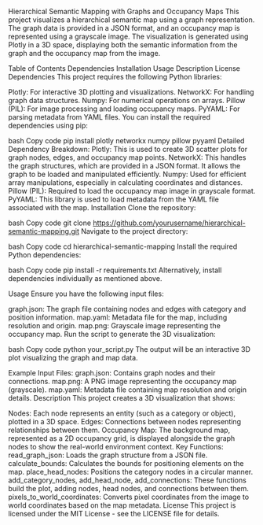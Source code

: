 Hierarchical Semantic Mapping with Graphs and Occupancy Maps
This project visualizes a hierarchical semantic map using a graph representation. The graph data is provided in a JSON format, and an occupancy map is represented using a grayscale image. The visualization is generated using Plotly in a 3D space, displaying both the semantic information from the graph and the occupancy map from the image.

Table of Contents
Dependencies
Installation
Usage
Description
License
Dependencies
This project requires the following Python libraries:

Plotly: For interactive 3D plotting and visualizations.
NetworkX: For handling graph data structures.
Numpy: For numerical operations on arrays.
Pillow (PIL): For image processing and loading occupancy maps.
PyYAML: For parsing metadata from YAML files.
You can install the required dependencies using pip:

bash
Copy code
pip install plotly networkx numpy pillow pyyaml
Detailed Dependency Breakdown:
Plotly: This is used to create 3D scatter plots for graph nodes, edges, and occupancy map points.
NetworkX: This handles the graph structures, which are provided in a JSON format. It allows the graph to be loaded and manipulated efficiently.
Numpy: Used for efficient array manipulations, especially in calculating coordinates and distances.
Pillow (PIL): Required to load the occupancy map image in grayscale format.
PyYAML: This library is used to load metadata from the YAML file associated with the map.
Installation
Clone the repository:

bash
Copy code
git clone https://github.com/yourusername/hierarchical-semantic-mapping.git
Navigate to the project directory:

bash
Copy code
cd hierarchical-semantic-mapping
Install the required Python dependencies:

bash
Copy code
pip install -r requirements.txt
Alternatively, install dependencies individually as mentioned above.

Usage
Ensure you have the following input files:

graph.json: The graph file containing nodes and edges with category and position information.
map.yaml: Metadata file for the map, including resolution and origin.
map.png: Grayscale image representing the occupancy map.
Run the script to generate the 3D visualization:

bash
Copy code
python your_script.py
The output will be an interactive 3D plot visualizing the graph and map data.

Example Input Files:
graph.json: Contains graph nodes and their connections.
map.png: A PNG image representing the occupancy map (grayscale).
map.yaml: Metadata file containing map resolution and origin details.
Description
This project creates a 3D visualization that shows:

Nodes: Each node represents an entity (such as a category or object), plotted in a 3D space.
Edges: Connections between nodes representing relationships between them.
Occupancy Map: The background map, represented as a 2D occupancy grid, is displayed alongside the graph nodes to show the real-world environment context.
Key Functions:
read_graph_json: Loads the graph structure from a JSON file.
calculate_bounds: Calculates the bounds for positioning elements on the map.
place_head_nodes: Positions the category nodes in a circular manner.
add_category_nodes, add_head_node, add_connections: These functions build the plot, adding nodes, head nodes, and connections between them.
pixels_to_world_coordinates: Converts pixel coordinates from the image to world coordinates based on the map metadata.
License
This project is licensed under the MIT License - see the LICENSE file for details.
